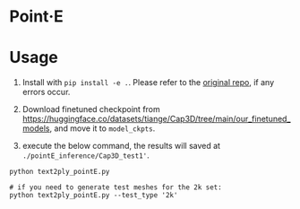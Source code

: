 # Point·E

# Usage

1. Install with `pip install -e .`. Please refer to the [original repo](https://github.com/openai/point-e), if any errors occur.

2. Download finetuned checkpoint from https://huggingface.co/datasets/tiange/Cap3D/tree/main/our_finetuned_models, and move it to `model_ckpts`.

3. execute the below command, the results will saved at `./pointE_inference/Cap3D_test1'`.
```
python text2ply_pointE.py

# if you need to generate test meshes for the 2k set:
python text2ply_pointE.py --test_type '2k'
```
